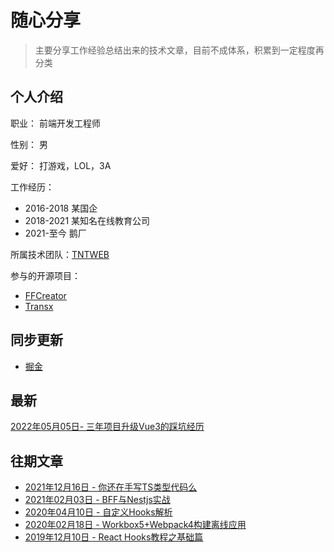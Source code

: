 # 随心分享

> 主要分享工作经验总结出来的技术文章，目前不成体系，积累到一定程度再分类

## 个人介绍

职业： 前端开发工程师

性别： 男

爱好： 打游戏，LOL，3A

工作经历：

  - 2016-2018 某国企
  - 2018-2021 某知名在线教育公司
  - 2021-至今 鹅厂

所属技术团队：[TNTWEB](https://github.com/tnfe)

参与的开源项目：
  - [FFCreator](https://github.com/tnfe/FFCreator)
  - [Transx](https://github.com/tnfe/transx)


## 同步更新

* [掘金](https://juejin.cn/user/3843548382507293/posts)

## 最新

[2022年05月05日- 三年项目升级Vue3的踩坑经历]()

## 往期文章

- [2021年12月16日 - 你还在手写TS类型代码么]()
- [2021年02月03日 - BFF与Nestjs实战]()
- [2020年04月10日 - 自定义Hooks解析]()
- [2020年02月18日 - Workbox5+Webpack4构建离线应用]()
- [2019年12月10日 - React Hooks教程之基础篇]()